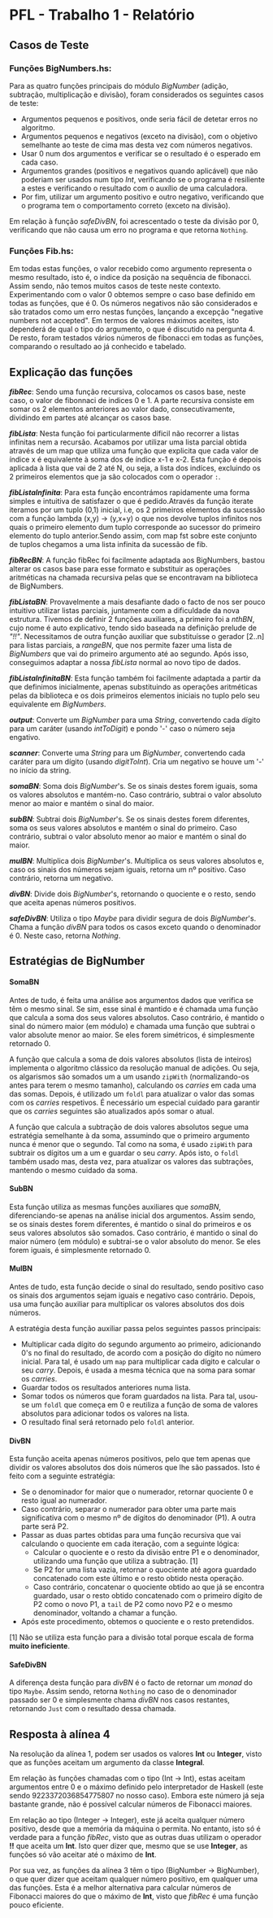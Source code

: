 # PFL - Trabalho 1 - Relatório

## Casos de Teste

### Funções BigNumbers.hs:

Para as quatro funções principais do módulo *BigNumber* (adição, subtração, multiplicação e divisão), foram considerados os seguintes casos de teste:

- Argumentos pequenos e positivos, onde seria fácil de detetar erros no algoritmo.
- Argumentos pequenos e negativos (exceto na divisão), com o objetivo semelhante ao teste de cima mas desta vez com números negativos.
- Usar 0 num dos argumentos e verificar se o resultado é o esperado em cada caso.
- Argumentos grandes (positivos e negativos quando aplicável) que não poderiam ser usados num tipo *Int*, verificando se o programa é resiliente a estes e verificando o resultado com o auxílio de uma calculadora.
- Por fim, utilizar um argumento positivo e outro negativo, verificando que o programa tem o comportamento correto (exceto na divisão).

Em relação à função *safeDivBN*, foi acrescentado o teste da divisão por 0, verificando que não causa um erro no programa e que retorna `Nothing`.

### Funções Fib.hs:
Em todas estas funções, o valor recebido como argumento representa o mesmo resultado, isto é, o indice da posição na sequência de fibonacci. Assim sendo, não temos muitos casos de teste neste contexto. Experimentando com o valor 0 obtemos sempre o caso base definido em todas as funções, que é 0. Os números negativos não são considerados e são tratados como um erro nestas funções, lançando a excepção "negative numbers not accepted". Em termos de valores máximos aceites, isto dependerá de qual o tipo do argumento, o que é discutido na pergunta 4. De resto, foram testados vários números de fibonacci em todas as funções, comparando o resultado ao já conhecido e tabelado.


## Explicação das funções

***fibRec***: Sendo uma função recursiva, colocamos os casos base, neste caso, o valor de fibonnaci de indices 0 e 1. A parte recursiva consiste em somar os 2 elementos anteriores ao valor dado, consecutivamente, dividindo em partes até alcançar os casos base.

***fibLista***: Nesta função foi particularmente díficil não recorrer a listas infinitas nem a recursão. Acabamos por utilizar uma lista parcial obtida através de um map que utiliza uma função que explicita que cada valor de índice x é equivalente à soma dos de índice x-1 e x-2. Esta função é depois aplicada à lista que vai de 2 até N, ou seja, a lista dos indíces, excluindo os 2 primeiros elementos que ja são colocados com o operador ``:``.

***fibListaInfinita***: Para esta função encontrámos rapidamente uma forma simples e intuitiva de satisfazer o que é pedido.Através da função iterate iteramos por um tuplo (0,1) inicial, i.e, os 2 primeiros elementos da sucessão com a função lambda \(x,y) -> (y,x+y) o que nos devolve tuplos infinitos nos quais o primeiro elemento dum tuplo corresponde ao sucessor do primeiro elemento do tuplo anterior.Sendo assim, com map fst sobre este conjunto de tuplos chegamos a uma lista infinita da sucessão de fib.

***fibRecBN***: A função fibRec foi facilmente adaptada aos BigNumbers, bastou alterar os casos base para esse formato e substituir as operações aritméticas na chamada recursiva pelas que se encontravam na biblioteca de BigNumbers.

***fibListaBN***: Provavelmente a mais desafiante dado o facto de nos ser pouco intuitivo utilizar listas parciais, juntamente com a dificuldade da nova estrutura. Tivemos de definir 2 funções auxiliares, a primeiro foi a *nthBN*, cujo nome é auto explicativo, tendo sido baseada na definição prelude de *"!!"*. Necessitamos de outra função auxiliar que substituísse o gerador [2..n] para listas parciais, a *rangeBN*, que nos permite fazer uma lista de *BigNumbers* que vai do primeiro argumento até ao segundo. Após isso, conseguimos adaptar a nossa *fibLista* normal ao novo tipo de dados.

***fibListaInfinitaBN***: Esta função também foi facilmente adaptada a partir da que definimos inicialmente, apenas substituindo as operações aritméticas pelas da biblioteca e os dois primeiros elementos iniciais no tuplo pelo seu equivalente em *BigNumbers*.



***output***: Converte um *BigNumber* para uma *String*, convertendo cada dígito para um caráter (usando *intToDigit*) e pondo '-' caso o número seja engativo.

***scanner***: Converte uma *String* para um *BigNumber*, convertendo cada caráter para um dígito (usando *digitToInt*). Cria um negativo se houve um '-' no início da string.

***somaBN***: Soma dois *BigNumber*'s. Se os sinais destes forem iguais, soma os valores absolutos e mantém-no. Caso contrário, subtrai o valor absoluto menor ao maior e mantém o sinal do maior.

***subBN***: Subtrai dois *BigNumber*'s. Se os sinais destes forem diferentes, soma os seus valores absolutos e mantém o sinal do primeiro. Caso contrário, subtrai o valor absoluto menor ao maior e mantém o sinal do maior.

***mulBN***: Multiplica dois *BigNumber*'s. Multiplica os seus valores absolutos e, caso os sinais dos números sejam iguais, retorna um nº positivo. Caso contrário, retorna um negativo.

***divBN***: Divide dois *BigNumber*'s, retornando o quociente e o resto, sendo que aceita apenas números positivos.

***safeDivBN***: Utiliza o tipo *Maybe* para dividir segura de dois *BigNumber*'s. Chama a função *divBN* para todos os casos exceto quando o denominador é 0. Neste caso, retorna *Nothing*.

## Estratégias de BigNumber

#### SomaBN

Antes de tudo, é feita uma análise aos argumentos dados que verifica se têm o mesmo sinal. Se sim, esse sinal é mantido e é chamada uma função que calcula a soma dos seus valores absolutos. Caso contrário, é mantido o sinal do número maior (em módulo) e chamada uma função que subtrai o valor absolute menor ao maior. Se eles forem simétricos, é simplesmente retornado 0.

A função que calcula a soma de dois valores absolutos (lista de inteiros) implementa o algoritmo clássico da resolução manual de adições. Ou seja, os algarismos são somados um a um usando `zipWith` (normalizando-os antes para terem o mesmo tamanho), calculando os *carries* em cada uma das somas. Depois, é utilizado um `foldl` para atualizar o valor das somas com os *carries* respetivos. É necessário um especial cuidado para garantir que os *carries* seguintes são atualizados após somar o atual.

A função que calcula a subtração de dois valores absolutos segue uma estratégia semelhante à da soma, assumindo que o primeiro argumento nunca é menor que o segundo. Tal como na soma, é usado `zipWith` para subtrair os dígitos um a um e guardar o seu *carry*. Após isto, o `foldl` também usado mas, desta vez, para atualizar os valores das subtrações, mantendo o mesmo cuidado da soma.

#### SubBN

Esta função utiliza as mesmas funções auxiliares que *somaBN*, diferenciando-se apenas na análise inicial dos argumentos. Assim sendo, se os sinais destes forem diferentes, é mantido o sinal do primeiros e os seus valores absolutos são somados. Caso contrário, é mantido o sinal do maior número (em módulo) e subtrai-se o valor absoluto do menor. Se eles forem iguais, é simplesmente retornado 0.

#### MulBN

Antes de tudo, esta função decide o sinal do resultado, sendo positivo caso os sinais dos argumentos sejam iguais e negativo caso contrário. Depois, usa uma função auxiliar para multiplicar os valores absolutos dos dois números.

A estratégia desta função auxiliar passa pelos seguintes passos principais:

- Multiplicar cada dígito do segundo argumento ao primeiro, adicionando 0's no final do resultado, de acordo com a posição do dígito no número inicial. Para tal, é usado um `map` para multiplicar cada dígito e calcular o seu *carry*. Depois, é usada a mesma técnica que na soma para somar os *carries*.
- Guardar todos os resultados anteriores numa lista.
- Somar todos os números que foram guardados na lista. Para tal, usou-se um `foldl` que começa em 0 e reutiliza a função de soma de valores absolutos para adicionar todos os valores na lista.
- O resultado final será retornado pelo `foldl` anterior.

#### DivBN

Esta função aceita apenas números positivos, pelo que tem apenas que dividir os valores absolutos dos dois números que lhe são passados.
Isto é feito com a seguinte estratégia:

- Se o denominador for maior que o numerador, retornar quociente 0 e resto igual ao numerador.
- Caso contrário, separar o numerador para obter uma parte mais significativa com o mesmo nº de dígitos do denominador (P1). A outra parte será P2.
- Passar as duas partes obtidas para uma função recursiva que vai calculando o quociente em cada iteração, com a seguinte lógica:
  - Calcular o quociente e o resto da divisão entre P1 e o denominador, utilizando uma função que utiliza a subtração. [1]
  - Se P2 for uma lista vazia, retornar o quociente até agora guardado concatenado com este último e o resto obtido nesta operação.
  - Caso contrário, concatenar o quociente obtido ao que já se encontra guardado, usar o resto obtido concatenado com o primeiro dígito de P2 como o novo P1, a `tail` de P2 como novo P2 e o mesmo denominador, voltando a chamar a função.
 - Após este procedimento, obtemos o quociente e o resto pretendidos.


[1] Não se utiliza esta função para a divisão total porque escala de forma **muito ineficiente**.

#### SafeDivBN

A diferença desta função para *divBN* é o facto de retornar um *monad* do tipo `Maybe`. Assim sendo, retorna `Nothing` no caso de o denominador passado ser 0 e simplesmente chama *divBN* nos casos restantes, retornando `Just` com o resultado dessa chamada.

## Resposta à alínea 4

Na resolução da alínea 1, podem ser usados os valores **Int** ou **Integer**, visto que as funções aceitam um argumento da classe **Integral**.

Em relação às funções chamadas com o tipo (Int -> Int), estas aceitam argumentos entre 0 e o máximo definido pelo interpretador de Haskell (este sendo 9223372036854775807 no nosso caso). Embora este número já seja bastante grande, não é possível calcular números de Fibonacci maiores.

Em relação ao tipo (Integer -> Integer), este já aceita qualquer número positivo, desde que a memória da máquina o permita. No entanto, isto só é verdade para a função *fibRec*, visto que as outras duas utilizam o operador **!!** que aceita um **Int**. Isto quer dizer que, mesmo que se use **Integer**, as funções só vão aceitar até o máximo de **Int**.

Por sua vez, as funções da alínea 3 têm o tipo (BigNumber -> BigNumber), o que quer dizer que aceitam qualquer número positivo, em qualquer uma das funções. Esta é a melhor alternativa para calcular números de Fibonacci maiores do que o máximo de **Int**, visto que *fibRec* é uma função pouco eficiente.
